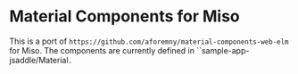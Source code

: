 # Material Components for Miso
This is a port of `https://github.com/aforemny/material-components-web-elm` for Miso.
The components are currently defined in ``sample-app-jsaddle/Material`.`
